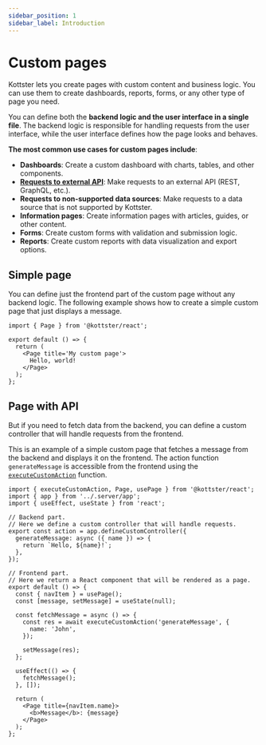 ```yaml
---
sidebar_position: 1
sidebar_label: Introduction
---
```


# Custom pages

Kottster lets you create pages with custom content and business logic. You can use them to create dashboards, reports, forms, or any other type of page you need.

You can define both the **backend logic and the user interface in a single file**. The backend logic is responsible for handling requests from the user interface, while the user interface defines how the page looks and behaves.

**The most common use cases for custom pages include**:
- **Dashboards**: Create a custom dashboard with charts, tables, and other components.
- [**Requests to external API**](/custom-pages/using-external-api): Make requests to an external API (REST, GraphQL, etc.).
- **Requests to non-supported data sources**: Make requests to a data source that is not supported by Kottster.
- **Information pages**: Create information pages with articles, guides, or other content.
- **Forms**: Create custom forms with validation and submission logic.
- **Reports**: Create custom reports with data visualization and export options.

## Simple page

You can define just the frontend part of the custom page without any backend logic. The following example shows how to create a simple custom page that just displays a message.

```tsx title="app/routes/my-custom-page.jsx"
import { Page } from '@kottster/react';

export default () => {
  return (
    <Page title='My custom page'>
      Hello, world!
    </Page>
  );
};
```

## Page with API

But if you need to fetch data from the backend, you can define a custom controller that will handle requests from the frontend.

This is an example of a simple custom page that fetches a message from the backend and displays it on the frontend. 
The action function `generateMessage` is accessible from the frontend using the [`executeCustomAction`](/custom-pages/api#client-side-usage) function.

```tsx title="app/routes/my-custom-page.jsx"
import { executeCustomAction, Page, usePage } from '@kottster/react';
import { app } from '../.server/app';
import { useEffect, useState } from 'react';

// Backend part.
// Here we define a custom controller that will handle requests.
export const action = app.defineCustomController({
  generateMessage: async ({ name }) => { 
    return `Hello, ${name}!`;
  },
});

// Frontend part.
// Here we return a React component that will be rendered as a page.
export default () => {
  const { navItem } = usePage();
  const [message, setMessage] = useState(null);

  const fetchMessage = async () => {
    const res = await executeCustomAction('generateMessage', {
      name: 'John',
    });

    setMessage(res);
  };

  useEffect(() => {
    fetchMessage();
  }, []);

  return (
    <Page title={navItem.name}>
      <b>Message</b>: {message}
    </Page>
  );
};
```
